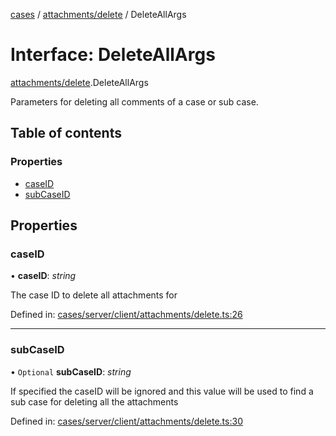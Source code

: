 [cases](../server_client_api.md) / [attachments/delete](../modules/attachments_delete.md) / DeleteAllArgs

# Interface: DeleteAllArgs

[attachments/delete](../modules/attachments_delete.md).DeleteAllArgs

Parameters for deleting all comments of a case or sub case.

## Table of contents

### Properties

- [caseID](attachments_delete.deleteallargs.md#caseid)
- [subCaseID](attachments_delete.deleteallargs.md#subcaseid)

## Properties

### caseID

• **caseID**: *string*

The case ID to delete all attachments for

Defined in: [cases/server/client/attachments/delete.ts:26](https://github.com/jonathan-buttner/kibana/blob/7a61a8b912c/x-pack/plugins/cases/server/client/attachments/delete.ts#L26)

___

### subCaseID

• `Optional` **subCaseID**: *string*

If specified the caseID will be ignored and this value will be used to find a sub case for deleting all the attachments

Defined in: [cases/server/client/attachments/delete.ts:30](https://github.com/jonathan-buttner/kibana/blob/7a61a8b912c/x-pack/plugins/cases/server/client/attachments/delete.ts#L30)
